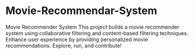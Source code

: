 # Movie-Recommendar-System
Movie Recommender System  This project builds a movie recommender system using collaborative filtering and content-based filtering techniques. Enhance user experience by providing personalized movie recommendations. Explore, run, and contribute!
